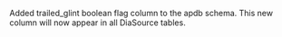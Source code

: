 Added trailed_glint boolean flag column to the apdb schema.
This new column will now appear in all DiaSource tables.
